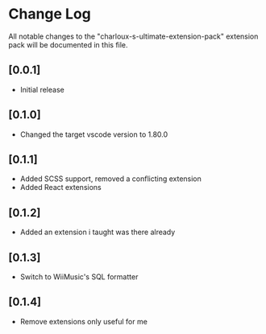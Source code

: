 # Change Log

All notable changes to the "charloux-s-ultimate-extension-pack" extension pack will be documented in this file.

## [0.0.1]

- Initial release

## [0.1.0]

- Changed the target vscode version to 1.80.0

## [0.1.1]

- Added SCSS support, removed a conflicting extension
- Added React extensions

## [0.1.2]

- Added an extension i taught was there already

## [0.1.3]

- Switch to WiiMusic's SQL formatter

## [0.1.4]

- Remove extensions only useful for me
